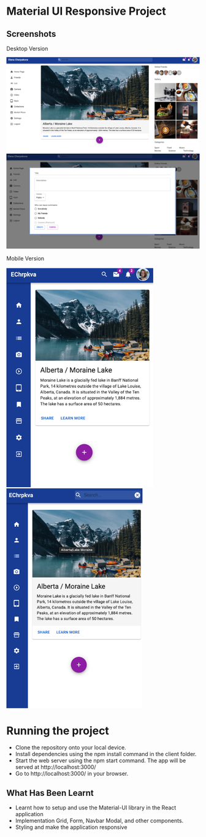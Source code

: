 # Material UI Responsive Project 

## Screenshots

Desktop Version

!["front-page"](https://github.com/ElenaCherpakova/mui-practice/blob/46c39dc1c51d9da86ea1bb5be2ffc16a5e6ccd18/public/photos/photoOne.png)
!["front-pageTwo"](https://github.com/ElenaCherpakova/mui-practice/blob/f71c227eeac048c2858d02f958e18dfeda8b0ef2/public/photos/photoTwo.png)


<div>Mobile Version</div>
<br/>
<img src="https://github.com/ElenaCherpakova/mui-practice/blob/f71c227eeac048c2858d02f958e18dfeda8b0ef2/public/photos/photoMobileVersionTwo.png" width="383"/> <img src="https://github.com/ElenaCherpakova/mui-practice/blob/f71c227eeac048c2858d02f958e18dfeda8b0ef2/public/photos/photoMobileVersionOne.png" width="355"/> 

 
  
# Running the project
* Clone the repository onto your local device.
* Install dependencies using the npm install command in the client folder.
* Start the web server using the npm start command. The app will be served at http://localhost:3000/
* Go to http://localhost:3000/ in your browser.


## What Has Been Learnt

* Learnt how to setup and use the Material-UI library in the React application
* Implementation Grid, Form, Navbar Modal, and other components.
* Styling and make the application responsive

